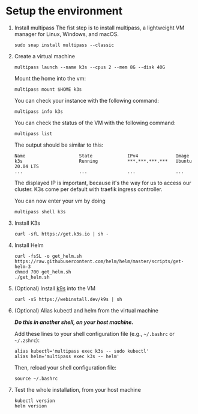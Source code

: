 # Setup the environment

1. Install multipass
   The fist step is to install multipass, a lightweight VM manager for Linux, Windows, and macOS.

   ```shell
   sudo snap install multipass --classic
   ```

2. Create a virtual machine

   ```shell
   multipass launch --name k3s --cpus 2 --mem 8G --disk 40G
   ```
   Mount the home into the vm:
   ```shell
   multipass mount $HOME k3s
   ```
   
   You can check your instance with the following command:
   ```shell
   multipass info k3s
   ```

   You can check the status of the VM with the following command:

   ```shell
   multipass list
   ```
   The output should be similar to this:

   ```shell
   Name                    State             IPv4              Image
   k3s                     Running           ***.***.***.***   Ubuntu 20.04 LTS
   ...                     ...               ...               ... 
   ```
   The displayed IP is important, because it's the way for us to access our cluster. K3s come per default with traefik
   ingress controller.

   You can now enter your vm by doing
   ```shell
   multipass shell k3s
   ```

3. Install K3s

   ```shell
   curl -sfL https://get.k3s.io | sh -
   ```

4. Install Helm
   ```shell
   curl -fsSL -o get_helm.sh https://raw.githubusercontent.com/helm/helm/master/scripts/get-helm-3
   chmod 700 get_helm.sh
   ./get_helm.sh
   ```

5. (Optional) Install [k9s](https://k9scli.io/) into the VM
   ```shell
   curl -sS https://webinstall.dev/k9s | sh
   ```

6. (Optional) Alias kubectl and helm from the virtual machine

   **_Do this in another shell, on your host machine._**

   Add these lines to your shell configuration file (e.g., `~/.bashrc` or `~/.zshrc`):
   ```shell
   alias kubectl='multipass exec k3s -- sudo kubectl'
   alias helm='multipass exec k3s -- helm'
   ```

   Then, reload your shell configuration file:
    ```shell
   source ~/.bashrc
   ```
   
7. Test the whole installation, from your host machine
   ```shell
   kubectl version
   helm version
   ```
